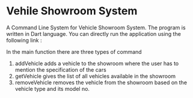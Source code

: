 # Vehile Showroom System

A Command Line System for Vehicle Showroom System. The program is written in Dart language. You can directly run the application using the following link :



In the main function there are three types of command
1. addVehicle adds a vehicle to the showroom where the user has to mention the specification of the cars
2. getVehicle gives the list of all vehicles available in the showroom
3. removeVehicle removes the vehicle from the showroom based on the vehicle type and its model no.

